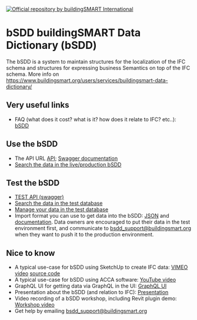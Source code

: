 [![Official repository by buildingSMART International](https://img.shields.io/badge/buildingSMART-Official%20Repository-orange.svg)](https://www.buildingsmart.org/)


# bSDD buildingSMART Data Dictionary (bSDD)
The bSDD is a system to maintain structures for the localization of the IFC schema and structures for expressing business Semantics on top of the IFC schema.  More info on https://www.buildingsmart.org/users/services/buildingsmart-data-dictionary/


## Very useful links

 * FAQ (what does it cost? what is it? how does it relate to IFC? etc..): [bSDD](https://www.buildingsmart.org/users/services/buildingsmart-data-dictionary/)

## Use the bSDD 
 * The API URL [API](https://api.bsdd.buildingsmart.org/); [Swagger documentation](https://app.swaggerhub.com/apis/buildingSMART/Dictionaries/) 
 * [Search the data in the live/production bSDD](https://search.bsdd.buildingsmart.org/)  

## Test the bSDD
* [TEST API (swagger)](https://test.bsdd.buildingsmart.org/swagger/) 
* [Search the data in the test database](https://search-test.bsdd.buildingsmart.org/)
* [Manage your data in the test database](https://manage-test.bsdd.buildingsmart.org/)
* Import format you can use to get data into the bSDD: [JSON](https://github.com/buildingSMART/bSDD/blob/master/Model/Import%20Model/bsdd-import-model.json) and [documentation](https://github.com/buildingSMART/bSDD/blob/master/Model/Import%20Model/bSDD%20JSON%20import%20model.md).
Data owners are encouraged to put their data in the test environment first, and communicate to bsdd_support@buildingsmart.org when they want to push it to the production environment.

## Nice to know
* A typical use-case for bSDD using SketchUp to create IFC data: [VIMEO video](https://vimeo.com/446417661/ff8b6605d3) [source code](https://github.com/DigiBase-VolkerWessels/SketchUp-bsDD-plugin)
* A typical use-case for bSDD using ACCA software: [YouTube video](https://www.youtube.com/watch?v=KTzJRJkisKk&ab_channel=ETIMInternational)
* GraphQL UI for getting data via GraphQL in the UI: [GraphQL UI](https://test.bsdd.buildingsmart.org/graphiql)
* Presentation about the bSDD (and relation to IFC): [Presentation](https://www.slideshare.net/berlotti/20200903-the-2020-buildingsmart-data-dictionary-prototype-bsdd)
* Video recording of a bSDD workshop, including Revit plugin demo: [Workshop video](https://app.box.com/s/lndnjrbx80n87eg1eq1zhhbqoz8hfmyz/file/720558204462 (start at 1.44.00))
* Get help by emailing bsdd_support@buildingsmart.org


